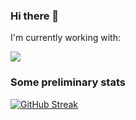 ### Hi there 👋
I'm currently working with:
<p align="left">
  <a href="https://skillicons.dev">
    <img src="https://skillicons.dev/icons?i=py,tensorflow,pytorch,docker" />
  </a>
</p>

### Some preliminary stats
[![GitHub Streak](https://streak-stats.demolab.com?user=Aditya-Tejaswi&theme=darcula&hide_border=true&mode=weekly)](https://git.io/streak-stats)

<!--
**Aditya-Tejaswi/Aditya-Tejaswi** is a ✨ _special_ ✨ repository because its `README.md` (this file) appears on your GitHub profile.

Here are some ideas to get you started:

- 🔭 I’m currently working on ...
- 🌱 I’m currently learning ...
- 👯 I’m looking to collaborate on ...
- 🤔 I’m looking for help with ...
- 💬 Ask me about ...
- 📫 How to reach me: ...
- 😄 Pronouns: ...
- ⚡ Fun fact: ...
-->
